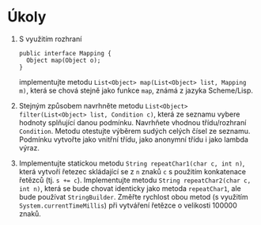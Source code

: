 # Úkoly

<ol>


<li>
<p>
S využitím rozhraní
<pre><code class="java">public interface Mapping {
  Object map(Object o);
}
</code></pre>
implementujte metodu <code>List&lt;Object&gt; map(List&lt;Object&gt; list, Mapping m)</code>, která se chová stejně jako funkce <code>map</code>, známá z jazyka Scheme/Lisp.
</p>

<li>
<p>
Stejným způsobem navrhněte metodu <code>List&lt;Object&gt; filter(List&lt;Object&gt; list, Condition c)</code>, která ze seznamu vybere hodnoty splňující danou podmínku. Navrhňete vhodnou třídu/rozhraní <code>Condition</code>. Metodu otestujte výběrem sudých celých čísel ze seznamu. Podmínku vytvořte jako vnitřní třídu, jako anonymní třídu i jako lambda výraz.
</p>
</li>


<li>
<p>
Implementujte statickou metodu <code>String repeatChar1(char c, int n)</code>, která vytvoří řetezec skládající se z <code>n</code> znaků <code
>c</code> s použitím konkatenace řetězců (tj. <code>s += c</code>). Implementujte metodu <code>String repeatChar2(char c, int n)</code>, která se bude chovat identicky jako metoda <code>repeatChar1</code>, ale bude používat <code>StringBuilder</code>. Změřte rychlost obou metod (s využitím <code>System.currentTimeMillis</code>) při vytváření řetězce o velikosti 100000 znaků.
</p>
</li>




</ol>
